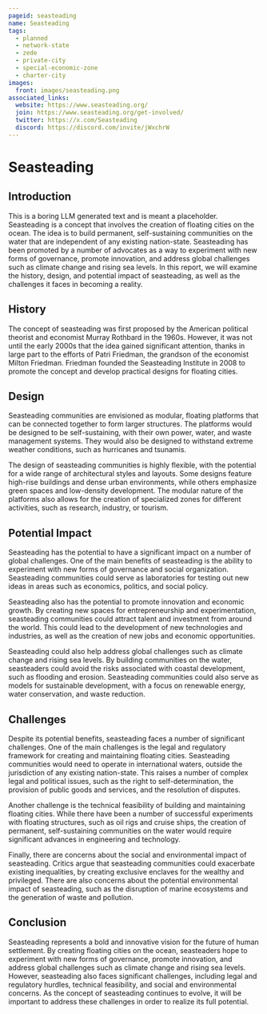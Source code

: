 ```yaml
---
pageid: seasteading
name: Seasteading
tags:
  - planned
  - network-state
  - zede
  - private-city
  - special-economic-zone
  - charter-city
images:
  front: images/seasteading.png
associated_links:
  website: https://www.seasteading.org/
  join: https://www.seasteading.org/get-involved/
  twitter: https://x.com/Seasteading
  discord: https://discord.com/invite/jWxchrW
---
```


# Seasteading

## Introduction

This is a boring LLM generated text and is meant a placeholder. Seasteading is a concept that involves the creation of floating cities on the ocean. The idea is to build permanent, self-sustaining communities on the water that are independent of any existing nation-state. Seasteading has been promoted by a number of advocates as a way to experiment with new forms of governance, promote innovation, and address global challenges such as climate change and rising sea levels. In this report, we will examine the history, design, and potential impact of seasteading, as well as the challenges it faces in becoming a reality.

## History

The concept of seasteading was first proposed by the American political theorist and economist Murray Rothbard in the 1960s. However, it was not until the early 2000s that the idea gained significant attention, thanks in large part to the efforts of Patri Friedman, the grandson of the economist Milton Friedman. Friedman founded the Seasteading Institute in 2008 to promote the concept and develop practical designs for floating cities.

## Design

Seasteading communities are envisioned as modular, floating platforms that can be connected together to form larger structures. The platforms would be designed to be self-sustaining, with their own power, water, and waste management systems. They would also be designed to withstand extreme weather conditions, such as hurricanes and tsunamis.

The design of seasteading communities is highly flexible, with the potential for a wide range of architectural styles and layouts. Some designs feature high-rise buildings and dense urban environments, while others emphasize green spaces and low-density development. The modular nature of the platforms also allows for the creation of specialized zones for different activities, such as research, industry, or tourism.

## Potential Impact

Seasteading has the potential to have a significant impact on a number of global challenges. One of the main benefits of seasteading is the ability to experiment with new forms of governance and social organization. Seasteading communities could serve as laboratories for testing out new ideas in areas such as economics, politics, and social policy.

Seasteading also has the potential to promote innovation and economic growth. By creating new spaces for entrepreneurship and experimentation, seasteading communities could attract talent and investment from around the world. This could lead to the development of new technologies and industries, as well as the creation of new jobs and economic opportunities.

Seasteading could also help address global challenges such as climate change and rising sea levels. By building communities on the water, seasteaders could avoid the risks associated with coastal development, such as flooding and erosion. Seasteading communities could also serve as models for sustainable development, with a focus on renewable energy, water conservation, and waste reduction.

## Challenges

Despite its potential benefits, seasteading faces a number of significant challenges. One of the main challenges is the legal and regulatory framework for creating and maintaining floating cities. Seasteading communities would need to operate in international waters, outside the jurisdiction of any existing nation-state. This raises a number of complex legal and political issues, such as the right to self-determination, the provision of public goods and services, and the resolution of disputes.

Another challenge is the technical feasibility of building and maintaining floating cities. While there have been a number of successful experiments with floating structures, such as oil rigs and cruise ships, the creation of permanent, self-sustaining communities on the water would require significant advances in engineering and technology.

Finally, there are concerns about the social and environmental impact of seasteading. Critics argue that seasteading communities could exacerbate existing inequalities, by creating exclusive enclaves for the wealthy and privileged. There are also concerns about the potential environmental impact of seasteading, such as the disruption of marine ecosystems and the generation of waste and pollution.

## Conclusion

Seasteading represents a bold and innovative vision for the future of human settlement. By creating floating cities on the ocean, seasteaders hope to experiment with new forms of governance, promote innovation, and address global challenges such as climate change and rising sea levels. However, seasteading also faces significant challenges, including legal and regulatory hurdles, technical feasibility, and social and environmental concerns. As the concept of seasteading continues to evolve, it will be important to address these challenges in order to realize its full potential.